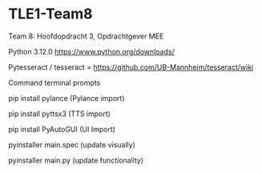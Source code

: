 # TLE1-Team8
Team 8: Hoofdopdracht 3, Opdrachtgever MEE



Python 3.12.0 https://www.python.org/downloads/

Pytesseract / tesseract = https://github.com/UB-Mannheim/tesseract/wiki

Command terminal prompts

pip install pylance (Pylance import)

pip install pyttsx3   (TTS import)

pip install PyAutoGUI (UI Import)

pyinstaller main.spec   (update visually)

pyinstaller main.py   (update functionality)
